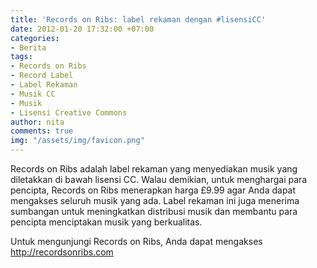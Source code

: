```yaml
---
title: 'Records on Ribs: label rekaman dengan #lisensiCC'
date: 2012-01-20 17:32:00 +07:00
categories:
- Berita
tags:
- Records on Ribs
- Record Label
- Label Rekaman
- Musik CC
- Musik
- Lisensi Creative Commons
author: nita
comments: true
img: "/assets/img/favicon.png"
---
```


Records on Ribs adalah label rekaman yang menyediakan musik yang diletakkan di bawah lisensi CC. Walau demikian, untuk menghargai para pencipta, Records on Ribs menerapkan harga £9.99 agar Anda dapat mengakses seluruh musik yang ada. Label rekaman ini juga menerima sumbangan untuk meningkatkan distribusi musik dan membantu para pencipta menciptakan musik yang berkualitas.

Untuk mengunjungi Records on Ribs, Anda dapat mengakses http://recordsonribs.com
